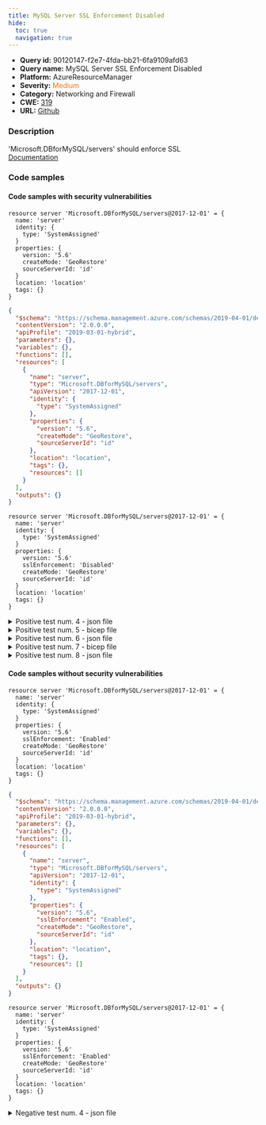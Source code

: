 ```yaml
---
title: MySQL Server SSL Enforcement Disabled
hide:
  toc: true
  navigation: true
---
```


<style>
  .highlight .hll {
    background-color: #ff171742;
  }
  .md-content {
    max-width: 1100px;
    margin: 0 auto;
  }
</style>

-   **Query id:** 90120147-f2e7-4fda-bb21-6fa9109afd63
-   **Query name:** MySQL Server SSL Enforcement Disabled
-   **Platform:** AzureResourceManager
-   **Severity:** <span style="color:#ff7213">Medium</span>
-   **Category:** Networking and Firewall
-   **CWE:** <a href="https://cwe.mitre.org/data/definitions/319.html" onclick="newWindowOpenerSafe(event, 'https://cwe.mitre.org/data/definitions/319.html')">319</a>
-   **URL:** [Github](https://github.com/Checkmarx/kics/tree/master/assets/queries/azureResourceManager/mysql_server_ssl_enforcement_disabled)

### Description
'Microsoft.DBforMySQL/servers' should enforce SSL<br>
[Documentation](https://docs.microsoft.com/en-us/azure/templates/microsoft.dbformysql/servers?tabs=json#serverpropertiesforcreate-object)

### Code samples
#### Code samples with security vulnerabilities
```bicep title="Positive test num. 1 - bicep file" hl_lines="6"
resource server 'Microsoft.DBforMySQL/servers@2017-12-01' = {
  name: 'server'
  identity: {
    type: 'SystemAssigned'
  }
  properties: {
    version: '5.6'
    createMode: 'GeoRestore'
    sourceServerId: 'id'
  }
  location: 'location'
  tags: {}
}

```
```json title="Positive test num. 2 - json file" hl_lines="16"
{
  "$schema": "https://schema.management.azure.com/schemas/2019-04-01/deploymentTemplate.json#",
  "contentVersion": "2.0.0.0",
  "apiProfile": "2019-03-01-hybrid",
  "parameters": {},
  "variables": {},
  "functions": [],
  "resources": [
    {
      "name": "server",
      "type": "Microsoft.DBforMySQL/servers",
      "apiVersion": "2017-12-01",
      "identity": {
        "type": "SystemAssigned"
      },
      "properties": {
        "version": "5.6",
        "createMode": "GeoRestore",
        "sourceServerId": "id"
      },
      "location": "location",
      "tags": {},
      "resources": []
    }
  ],
  "outputs": {}
}

```
```bicep title="Positive test num. 3 - bicep file" hl_lines="8"
resource server 'Microsoft.DBforMySQL/servers@2017-12-01' = {
  name: 'server'
  identity: {
    type: 'SystemAssigned'
  }
  properties: {
    version: '5.6'
    sslEnforcement: 'Disabled'
    createMode: 'GeoRestore'
    sourceServerId: 'id'
  }
  location: 'location'
  tags: {}
}

```
<details><summary>Positive test num. 4 - json file</summary>

```json hl_lines="18"
{
  "$schema": "https://schema.management.azure.com/schemas/2019-04-01/deploymentTemplate.json#",
  "contentVersion": "2.0.0.0",
  "apiProfile": "2019-03-01-hybrid",
  "parameters": {},
  "variables": {},
  "functions": [],
  "resources": [
    {
      "name": "server",
      "type": "Microsoft.DBforMySQL/servers",
      "apiVersion": "2017-12-01",
      "identity": {
        "type": "SystemAssigned"
      },
      "properties": {
        "version": "5.6",
        "sslEnforcement": "Disabled",
        "createMode": "GeoRestore",
        "sourceServerId": "id"
      },
      "location": "location",
      "tags": {},
      "resources": []
    }
  ],
  "outputs": {}
}

```
</details>
<details><summary>Positive test num. 5 - bicep file</summary>

```bicep hl_lines="6"
resource server 'Microsoft.DBforMySQL/servers@2017-12-01' = {
  name: 'server'
  identity: {
    type: 'SystemAssigned'
  }
  properties: {
    version: '5.6'
    createMode: 'GeoRestore'
    sourceServerId: 'id'
  }
  location: 'location'
  tags: {}
}

```
</details>
<details><summary>Positive test num. 6 - json file</summary>

```json hl_lines="18"
{
  "properties": {
    "template": {
      "$schema": "https://schema.management.azure.com/schemas/2019-04-01/deploymentTemplate.json#",
      "contentVersion": "2.0.0.0",
      "apiProfile": "2019-03-01-hybrid",
      "parameters": {},
      "variables": {},
      "functions": [],
      "resources": [
        {
          "name": "server",
          "type": "Microsoft.DBforMySQL/servers",
          "apiVersion": "2017-12-01",
          "identity": {
            "type": "SystemAssigned"
          },
          "properties": {
            "version": "5.6",
            "createMode": "GeoRestore",
            "sourceServerId": "id"
          },
          "location": "location",
          "tags": {},
          "resources": []
        }
      ],
      "outputs": {}
    },
    "parameters": {}
  },
  "kind": "template",
  "type": "Microsoft.Blueprint/blueprints/artifacts",
  "name": "myTemplate"
}

```
</details>
<details><summary>Positive test num. 7 - bicep file</summary>

```bicep hl_lines="8"
resource server 'Microsoft.DBforMySQL/servers@2017-12-01' = {
  name: 'server'
  identity: {
    type: 'SystemAssigned'
  }
  properties: {
    version: '5.6'
    sslEnforcement: 'Disabled'
    createMode: 'GeoRestore'
    sourceServerId: 'id'
  }
  location: 'location'
  tags: {}
}

```
</details>
<details><summary>Positive test num. 8 - json file</summary>

```json hl_lines="20"
{
  "properties": {
    "template": {
      "$schema": "https://schema.management.azure.com/schemas/2019-04-01/deploymentTemplate.json#",
      "contentVersion": "2.0.0.0",
      "apiProfile": "2019-03-01-hybrid",
      "parameters": {},
      "variables": {},
      "functions": [],
      "resources": [
        {
          "name": "server",
          "type": "Microsoft.DBforMySQL/servers",
          "apiVersion": "2017-12-01",
          "identity": {
            "type": "SystemAssigned"
          },
          "properties": {
            "version": "5.6",
            "sslEnforcement": "Disabled",
            "createMode": "GeoRestore",
            "sourceServerId": "id"
          },
          "location": "location",
          "tags": {},
          "resources": []
        }
      ],
      "outputs": {}
    },
    "parameters": {}
  },
  "kind": "template",
  "type": "Microsoft.Blueprint/blueprints/artifacts",
  "name": "myTemplate"
}

```
</details>


#### Code samples without security vulnerabilities
```bicep title="Negative test num. 1 - bicep file"
resource server 'Microsoft.DBforMySQL/servers@2017-12-01' = {
  name: 'server'
  identity: {
    type: 'SystemAssigned'
  }
  properties: {
    version: '5.6'
    sslEnforcement: 'Enabled'
    createMode: 'GeoRestore'
    sourceServerId: 'id'
  }
  location: 'location'
  tags: {}
}

```
```json title="Negative test num. 2 - json file"
{
  "$schema": "https://schema.management.azure.com/schemas/2019-04-01/deploymentTemplate.json#",
  "contentVersion": "2.0.0.0",
  "apiProfile": "2019-03-01-hybrid",
  "parameters": {},
  "variables": {},
  "functions": [],
  "resources": [
    {
      "name": "server",
      "type": "Microsoft.DBforMySQL/servers",
      "apiVersion": "2017-12-01",
      "identity": {
        "type": "SystemAssigned"
      },
      "properties": {
        "version": "5.6",
        "sslEnforcement": "Enabled",
        "createMode": "GeoRestore",
        "sourceServerId": "id"
      },
      "location": "location",
      "tags": {},
      "resources": []
    }
  ],
  "outputs": {}
}

```
```bicep title="Negative test num. 3 - bicep file"
resource server 'Microsoft.DBforMySQL/servers@2017-12-01' = {
  name: 'server'
  identity: {
    type: 'SystemAssigned'
  }
  properties: {
    version: '5.6'
    sslEnforcement: 'Enabled'
    createMode: 'GeoRestore'
    sourceServerId: 'id'
  }
  location: 'location'
  tags: {}
}

```
<details><summary>Negative test num. 4 - json file</summary>

```json
{
  "properties": {
    "template": {
      "$schema": "https://schema.management.azure.com/schemas/2019-04-01/deploymentTemplate.json#",
      "contentVersion": "2.0.0.0",
      "apiProfile": "2019-03-01-hybrid",
      "parameters": {},
      "variables": {},
      "functions": [],
      "resources": [
        {
          "name": "server",
          "type": "Microsoft.DBforMySQL/servers",
          "apiVersion": "2017-12-01",
          "identity": {
            "type": "SystemAssigned"
          },
          "properties": {
            "version": "5.6",
            "sslEnforcement": "Enabled",
            "createMode": "GeoRestore",
            "sourceServerId": "id"
          },
          "location": "location",
          "tags": {},
          "resources": []
        }
      ],
      "outputs": {}
    },
    "parameters": {}
  },
  "kind": "template",
  "type": "Microsoft.Blueprint/blueprints/artifacts",
  "name": "myTemplate"
}

```
</details>
